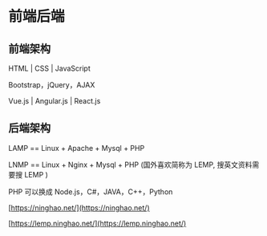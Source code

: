 # 前端后端

## 前端架构

HTML  \|  CSS  \|  JavaScript



Bootstrap，jQuery，AJAX

Vue.js  \|  Angular.js  \|  React.js

## 后端架构

LAMP == Linux + Apache + Mysql + PHP 

LNMP == Linux + Nginx + Mysql + PHP \(国外喜欢简称为 LEMP, 搜英文资料需要搜 LEMP \)

PHP 可以换成 Node.js，C\#，JAVA，C++，Python

[https://ninghao.net/](https://ninghao.net/)

[https://lemp.ninghao.net/](https://lemp.ninghao.net/)

